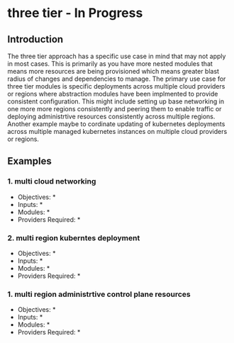 # three tier - In Progress
## Introduction
The three tier approach has a specific use case in mind that may not apply in most cases. This is primarily as you have more nested modules that means more resources are being provisioned which means greater blast radius of changes and dependencies to manage. The primary use case for three tier modules is specific deployments across multiple cloud providers or regions where abstraction modules have been implmented to provide consistent configuration. This might include setting up base networking in one more more regions consistently and peering them to enable traffic or deploying administrtive resources consistently across multiple regions. Another example maybe to cordinate updating of kubernetes deployments across multiple managed kubernetes instances on multiple cloud providers or regions.
## Examples
### 1. multi cloud networking
* Objectives:
    * 
* Inputs:
    * 
* Modules:
    * 
* Providers Required:
    * 
### 2. multi region kuberntes deployment
* Objectives:
    * 
* Inputs:
    * 
* Modules:
    * 
* Providers Required:
    * 
### 1. multi region administrtive control plane resources
* Objectives:
    * 
* Inputs:
    * 
* Modules:
    * 
* Providers Required:
    * 